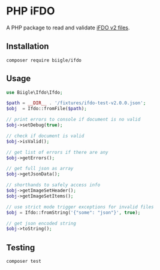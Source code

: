 # PHP iFDO

A PHP package to read and validate [iFDO v2 files](https://marine-imaging.com/fair/ifdos/iFDO-overview/).

## Installation

```
composer require biigle/ifdo
```

## Usage

```php
use Biigle\Ifdo\Ifdo;

$path = __DIR__ . '/fixtures/ifdo-test-v2.0.0.json';
$obj  = Ifdo::fromFile($path);

// print errors to console if document is no valid
$obj->setDebug(true);

// check if document is valid
$obj->isValid();

// get list of errors if there are any
$obj->getErrors();

// get full json as array
$obj->getJsonData();

// shorthands to safely access info
$obj->getImageSetHeader();
$obj->getImageSetItems();

// use strict mode trigger exceptions for invalid files
$obj = Ifdo::fromString('{"some": "json"}', true);

// get json encoded string
$obj->toString();
```

## Testing

```bash
composer test
```
